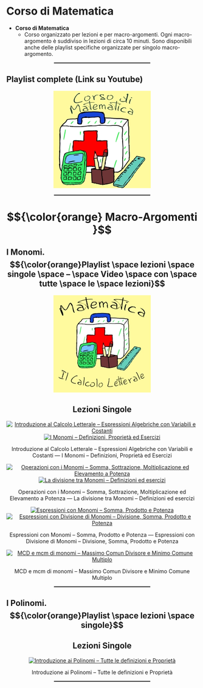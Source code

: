 # **Corso di Matematica**

 - **Corso di Matematica**
   - Corso organizzato per lezioni e per macro-argomenti. Ogni macro-argomento è suddiviso in lezioni di circa 10 minuti. Sono disponibili anche delle playlist specifiche organizzate per singolo macro-argomento.
<!---
 - **Matematica tutto d’un fiato**
   - Video completi di ogni macro-argomento in cui sono messe assieme e in modo ordinato tutte le lezioni
 - **Matematica – Flashcards (Tablet o Smartphone)**
   - Serie di video “shorts” ricavati dalle lezioni. Sono video di durata inferiore al minuto (**flashcards**) che possono essere scorsi velocemente allo scopo di facilitare il ripasso o semplicemente per curiosità. Sono disponibili anche delle playlist specifiche organizzate per singolo macro-argomento.
-->

<div align="center">
  <hr style="width: 50%; border: 1px solid #808080;">
</div>

## **Playlist complete (Link su Youtube)**

<div align="center">
  <a href="https://www.youtube.com/watch?v=0QJpb6LIIXU&list=PL8nSPrZb28LTSu1J31xi9YcS6sVTcyD2C">
    <img src="./Immagini/Corso_di_Matematica_256.jpg" alt="Corso di Matematica">
  </a>
  <!---
  <a href="https://www.youtube.com/watch?v=K4gf_YanKFk&list=PL8nSPrZb28LTqfTAoRUl4sg6rCbrL2gwE">
    <img src="./Immagini/Matematica_tutto_ d_un_fiato_256.jpg" alt="Matematica tutto d'un fiato">
  </a>
  <a href="https://www.youtube.com/playlist?list=PL8nSPrZb28LQ7NziB90W2tDkpI6NlpMVI">
    <img src="./Immagini/Matematica_Shorts_256.jpg" alt="Flashcards Corso di Matematica">
  </a>
  -->
</div>

<div align="center">
  <hr style="width: 50%; border: 1px solid #808080;">
</div>

#  **$${\color{orange} Macro-Argomenti }$$**

	 
## **I Monomi. $${\color{orange}Playlist \space lezioni \space singole \space – \space Video \space con \space tutte \space le \space lezioni}$$**
   
																																																  

<div align="center">
  <a href="https://www.youtube.com/watch?v=RRfM4uULU1I&list=PL8nSPrZb28LR20HbXb1t_Jp6M11QfAqKF">
    <img src="./Immagini/10_Il_Calcolo_Letterale.jpg" alt="I Monomi">
		
	   
																									
																																											
		 
																						 
																																														 
  </a>
	 
</div>

<div align="center">
  <h2>Lezioni Singole</h2>
</div>

<div align="center">
  <a href="https://www.youtube.com/watch?v=RRfM4uULU1I&list=PL8nSPrZb28LR20HbXb1t_Jp6M11QfAqKF">
    <img src="https://i.ytimg.com/vi/RRfM4uULU1I/maxresdefault.jpg" alt="Introduzione al Calcolo Letterale – Espressioni Algebriche con Variabili e Costanti" height="256">
  </a>

  <a href="https://www.youtube.com/watch?v=Z7LHcoyBsKY&list=PL8nSPrZb28LR20HbXb1t_Jp6M11QfAqKF">
    <img src="https://i.ytimg.com/vi/Z7LHcoyBsKY/maxresdefault.jpg" alt="I Monomi – Definizioni, Proprietà ed Esercizi" height="256">
  </a>

  <p>Introduzione al Calcolo Letterale – Espressioni Algebriche con Variabili e Costanti — I Monomi – Definizioni, Proprietà ed Esercizi</p>

  <a href="https://www.youtube.com/watch?v=D8UVOzwq45w&list=PL8nSPrZb28LR20HbXb1t_Jp6M11QfAqKF">
    <img src="https://i.ytimg.com/vi/D8UVOzwq45w/maxresdefault.jpg" alt="Operazioni con i Monomi – Somma, Sottrazione, Moltiplicazione ed Elevamento a Potenza" height="256">
  </a>

  <a href="https://www.youtube.com/watch?v=12euplzSZkQ&list=PL8nSPrZb28LR20HbXb1t_Jp6M11QfAqKF">
    <img src="https://i.ytimg.com/vi/12euplzSZkQ/maxresdefault.jpg" alt="La divisione tra Monomi – Definizioni ed esercizi" height="256">
  </a>

  <p>Operazioni con i Monomi – Somma, Sottrazione, Moltiplicazione ed Elevamento a Potenza — La divisione tra Monomi – Definizioni ed esercizi</p>

  <a href="https://www.youtube.com/watch?v=0QJpb6LIIXU&list=PL8nSPrZb28LR20HbXb1t_Jp6M11QfAqKF">
    <img src="https://i.ytimg.com/vi/0QJpb6LIIXU/maxresdefault.jpg" alt="Espressioni con Monomi – Somma, Prodotto e Potenza" height="256">
  </a>

  <a href="https://www.youtube.com/watch?v=RF4U6lnFMww&list=PL8nSPrZb28LR20HbXb1t_Jp6M11QfAqKF">
    <img src="https://i.ytimg.com/vi/RF4U6lnFMww/maxresdefault.jpg" alt="Espressioni con Divisione di Monomi – Divisione, Somma, Prodotto e Potenza" height="256">
  </a>

  <p>Espressioni con Monomi – Somma, Prodotto e Potenza — Espressioni con Divisione di Monomi – Divisione, Somma, Prodotto e Potenza</p>

  <a href="https://www.youtube.com/watch?v=JzUKzXorN4g&list=PL8nSPrZb28LR20HbXb1t_Jp6M11QfAqKF">
    <img src="https://i.ytimg.com/vi/JzUKzXorN4g/maxresdefault.jpg" alt="MCD e mcm di monomi – Massimo Comun Divisore e Minimo Comune Multiplo" height="256">
  </a>

  <p>MCD e mcm di monomi – Massimo Comun Divisore e Minimo Comune Multiplo</p>
</div>

<div align="center">
  <hr style="width: 50%; border: 1px solid #808080;">
</div>

## **I Polinomi. $${\color{orange}Playlist \space lezioni \space singole}$$**

<div align="center">

</div>

<div align="center">
  <h2>Lezioni Singole</h2>
</div>

<div align="center">
  <a href="https://www.youtube.com/watch?v=0iwHSe4Ey88&list=PL8nSPrZb28LS765a0AyGUgwQEc2gwGV-o">
    <img src="https://i.ytimg.com/vi/0iwHSe4Ey88/maxresdefault.jpg" alt="Introduzione ai Polinomi – Tutte le definizioni e Proprietà" height="256">
  </a>

  <p>Introduzione ai Polinomi – Tutte le definizioni e Proprietà</p>
</div>

<div align="center">
  <hr style="width: 50%; border: 1px solid #808080;">
</div>
